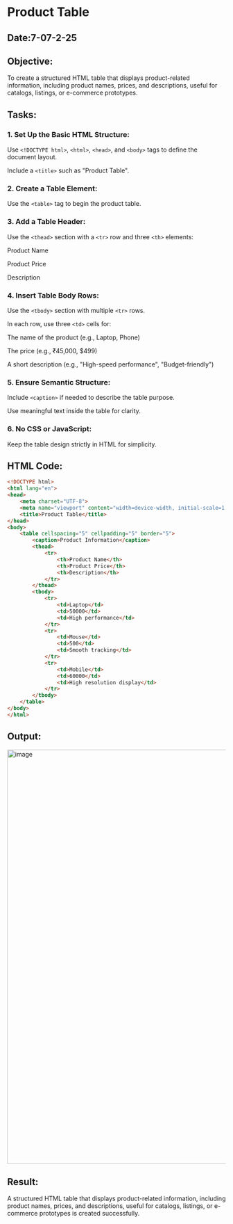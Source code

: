 # Product Table
## Date:7-07-2-25
## Objective:

To create a structured HTML table that displays product-related information, including product names, prices, and descriptions, useful for catalogs, listings, or e-commerce prototypes.

## Tasks:

### 1. Set Up the Basic HTML Structure:

Use ```<!DOCTYPE html>```, ```<html>```, ```<head>```, and ```<body>``` tags to define the document layout.

Include a ```<title>``` such as "Product Table".

### 2. Create a Table Element:

Use the ```<table>``` tag to begin the product table.

### 3. Add a Table Header:

Use the ```<thead>``` section with a ```<tr>``` row and three ```<th>``` elements:

Product Name

Product Price

Description

### 4. Insert Table Body Rows:

Use the ```<tbody>``` section with multiple ```<tr>``` rows.

In each row, use three ```<td>``` cells for:

The name of the product (e.g., Laptop, Phone)

The price (e.g., ₹45,000, $499)

A short description (e.g., "High-speed performance", "Budget-friendly")

### 5. Ensure Semantic Structure:

Include ```<caption>``` if needed to describe the table purpose.

Use meaningful text inside the table for clarity.

### 6. No CSS or JavaScript:

Keep the table design strictly in HTML for simplicity.
## HTML Code:
```html
<!DOCTYPE html>
<html lang="en">
<head>
    <meta charset="UTF-8">
    <meta name="viewport" content="width=device-width, initial-scale=1.0">
    <title>Product Table</title>
</head>
<body>
    <table cellspacing="5" cellpadding="5" border="5">
        <caption>Product Information</caption>
        <thead>
            <tr>
                <th>Product Name</th>
                <th>Product Price</th>
                <th>Description</th>
            </tr>
        </thead>
        <tbody>
            <tr>
                <td>Laptop</td>
                <td>50000</td>
                <td>High performance</td>
            </tr>
            <tr>
                <td>Mouse</td>
                <td>500</td>
                <td>Smooth tracking</td>
            </tr>
            <tr>
                <td>Mobile</td>
                <td>60000</td>
                <td>High resolution display</td>
            </tr>
        </tbody>
    </table>
</body>
</html>
```

## Output:
<img width="953" alt="image" src="https://github.com/user-attachments/assets/ad5e2571-9659-42ad-b0d6-340c18792055" />


## Result:
A structured HTML table that displays product-related information, including product names, prices, and descriptions, useful for catalogs, listings, or e-commerce prototypes is created successfully.

